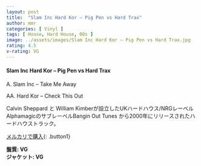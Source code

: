 ```yaml
---
layout: post
title:  "Slam Inc Hard Kor – Pig Pen vs Hard Trax"
author: mmr
categories: [ Vinyl ]
tags: [ House, Hard House, 00s ]
image: ../assets/images/Slam Inc Hard Kor – Pig Pen vs Hard Trax.jpg
rating: 4.5
v-rating: VG
---
```


#### Slam Inc Hard Kor – Pig Pen vs Hard Trax


A.  Slam Inc – Take Me Away

AA.  Hard Kor – Check This Out

Calvin Sheppard と William Kimberが設立したUKハードハウス/NRGレーベルAlphamagicのサブレーベルBangin Out Tunes から2000年にリリースされたハードハウストラック。

[メルカリで購入](https://jp.mercari.com/item/m12107636590?afid=6142608987){: .button1}

<div class="mt-4 mb-4 d-flex align-items-center">
<strong class="mr-1">盤質: VG</strong>
</div>
<div class="mt-4 mb-4 d-flex align-items-center">
<strong class="mr-1">ジャケット: VG</strong>
</div>
